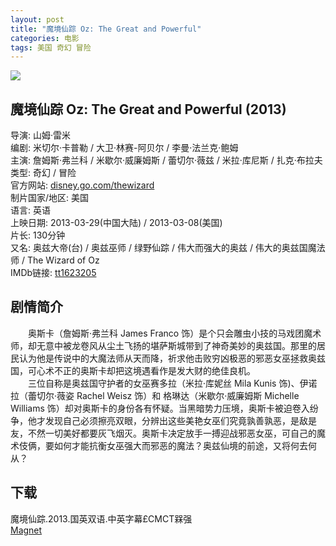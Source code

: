 ```yaml
---
layout: post
title: "魔境仙踪 Oz: The Great and Powerful"
categories: 电影
tags: 美国 奇幻 冒险
---
```


[![](http://i2.piimg.com/da75675aa69cb5b3t.jpg)](http://i2.piimg.com/da75675aa69cb5b3.jpg)

## 魔境仙踪 Oz: The Great and Powerful (2013)
导演: 山姆·雷米  
编剧: 米切尔·卡普勒 / 大卫·林赛-阿贝尔 / 李曼·法兰克·鲍姆  
主演: 詹姆斯·弗兰科 / 米歇尔·威廉姆斯 / 蕾切尔·薇兹 / 米拉·库尼斯 / 扎克·布拉夫  
类型: 奇幻 / 冒险  
官方网站: [disney.go.com/thewizard](http://disney.go.com/thewizard)  
制片国家/地区: 美国  
语言: 英语  
上映日期: 2013-03-29(中国大陆) / 2013-03-08(美国)  
片长: 130分钟  
又名: 奥兹大帝(台) / 奥兹巫师 / 绿野仙踪 / 伟大而强大的奥兹 / 伟大的奥兹国魔法师 / The Wizard of Oz  
IMDb链接: [tt1623205](http://www.imdb.com/title/tt1623205)

## 剧情简介
　　奥斯卡（詹姆斯·弗兰科 James Franco 饰）是个只会雕虫小技的马戏团魔术师，却无意中被龙卷风从尘土飞扬的堪萨斯城带到了神奇美妙的奥兹国。那里的居民认为他是传说中的大魔法师从天而降，祈求他击败穷凶极恶的邪恶女巫拯救奥兹国，可心术不正的奥斯卡却把这境遇看作是发大财的绝佳良机。  
　　三位自称是奥兹国守护者的女巫赛多拉（米拉·库妮丝 Mila Kunis 饰)、伊诺拉（蕾切尔·薇姿 Rachel Weisz 饰）和 格琳达（米歇尔·威廉姆斯 Michelle Williams 饰）却对奥斯卡的身份各有怀疑。当黑暗势力压境，奥斯卡被迫卷入纷争，他才发现自己必须擦亮双眼，分辨出这些美艳女巫们究竟孰善孰恶，是敌是友，不然一切美好都要灰飞烟灭。奥斯卡决定放手一搏迎战邪恶女巫，可自己的魔术伎俩，要如何才能抗衡女巫强大而邪恶的魔法？奥兹仙境的前途，又将何去何从？

## 下载
魔境仙踪.2013.国英双语.中英字幕£CMCT槑强  
[Magnet](magnet:?xt=urn:btih:EBB29FED0ADBD660618E14FDDA42408EEFD8E17E)
